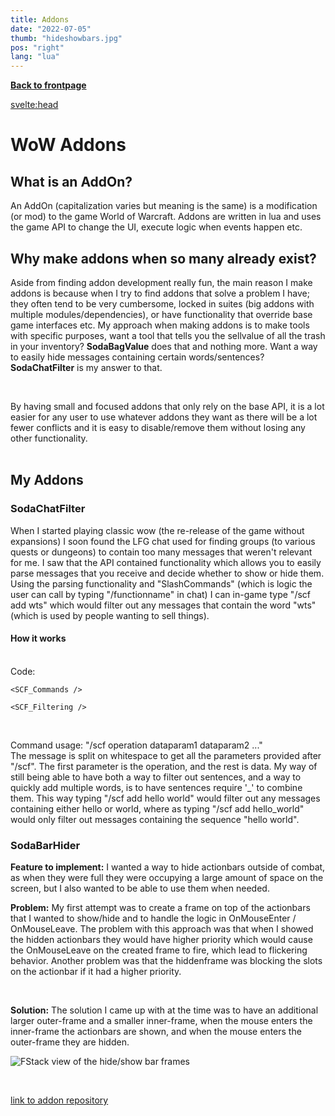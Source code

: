 ```yaml
---
title: Addons
date: "2022-07-05"
thumb: "hideshowbars.jpg"
pos: "right"
lang: "lua"
---
```


<script>
    import Collapse from "$components/Collapse.svelte";
    import SCF_Filtering from "$snippets/chatfilter_filtering.md"
    import SCF_Commands from "$snippets/chatfilter_commands.md"
    import SBH_BarHider from "$snippets/barhider.md"
</script>

[**Back to frontpage**](..)
<br>

<svelte:head>
<title>DavidB | AddOns</title>
</svelte:head>

# WoW Addons

## What is an AddOn?
An AddOn (capitalization varies but meaning is the same) is a modification (or mod) to the game World of Warcraft. Addons are written in lua and uses the game API to change the UI, execute logic when events happen etc.  

## Why make addons when so many already exist?
Aside from finding addon development really fun, the main reason I make addons is because when I try to find addons that solve a problem I have; they often tend to be very cumbersome, locked in suites (big addons with multiple modules/dependencies), or have functionality that override base game interfaces etc. My approach when making addons is to make tools with specific purposes, want a tool that tells you the sellvalue of all the trash in your inventory? **SodaBagValue** does that and nothing more. Want a way to easily hide messages containing certain words/sentences? **SodaChatFilter** is my answer to that.

<br>

By having small and focused addons that only rely on the base API, it is a lot easier for any user to use whatever addons they want as there will be a lot fewer conflicts and it is easy to disable/remove them without losing any other functionality.  
<br>

## My Addons

### SodaChatFilter
When I started playing classic wow (the re-release of the game without expansions) I soon found the LFG chat used for finding groups (to various quests or dungeons) to contain too many messages that weren't relevant for me. I saw that the API contained functionality which allows you to easily parse messages that you receive and decide whether to show or hide them. Using the parsing functionality and "SlashCommands" (which is logic the user can call by typing "/functionname" in chat) I can in-game type "/scf add wts" which would filter out any messages that contain the word "wts" (which is used by people wanting to sell things).
<br>

#### How it works
<br>
Code:
<Collapse title="Filtering Commands lua">

    <SCF_Commands />
</Collapse>

<Collapse title="Filtering behavior lua">

    <SCF_Filtering />
</Collapse>
<br>

Command usage: "/scf operation dataparam1 dataparam2 ..."
<br>
The message is split on whitespace to get all the parameters provided after "/scf". The first parameter is the operation, and the rest is data. My way of still being able to have both a way to filter out sentences, and a way to quickly add multiple words, is to have sentences require '_' to combine them. This way typing "/scf add hello world" would filter out any messages containing either hello or world, where as typing "/scf add hello_world" would only filter out messages containing the sequence "hello world".

### SodaBarHider
**Feature to implement:** I wanted a way to hide actionbars outside of combat, as when they were full they were occupying a large amount of space on the screen, but I also wanted to be able to use them when needed.
<br>

**Problem:** My first attempt was to create a frame on top of the actionbars that I wanted to show/hide and to handle the logic in OnMouseEnter / OnMouseLeave. The problem with this approach was that when I showed the hidden actionbars they would have higher priority which would cause the OnMouseLeave on the created frame to fire, which lead to flickering behavior. Another problem was that the hiddenframe was blocking the slots on the actionbar if it had a higher priority.

<br>

**Solution:** The solution I came up with at the time was to have an additional larger outer-frame and a smaller inner-frame, when the mouse enters the inner-frame the actionbars are shown, and when the mouse enters the outer-frame they are hidden.

<Collapse title="barhider.lua">
    <SBH_BarHider />
</Collapse>

![FStack view of the hide/show bar frames](/projectmedia/hideshowbars.jpg "Displaying the two frames used for hiding/showing the right actionbar.")

<br>

[link to addon repository](https://github.com/orgs/SodaAddons/repositories)